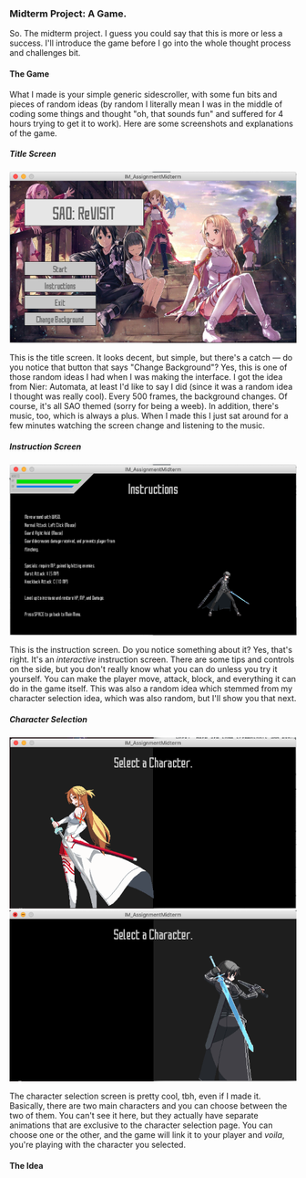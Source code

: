 ### Midterm Project: A Game.

So. The midterm project. I guess you could say that this is more or less a success. I'll introduce the game before I go into the whole thought process and challenges bit.

#### The Game

What I made is your simple generic sidescroller, with some fun bits and pieces of random ideas (by random I literally mean I was in the middle of coding some things and thought "oh, that sounds fun" and suffered for 4 hours trying to get it to work). Here are some screenshots and explanations of the game.

##### Title Screen

![titlescreen](IM_Midterm_Screenshot1.png)

This is the title screen. It looks decent, but simple, but there's a catch –– do you notice that button that says "Change Background"? Yes, this is one of those random ideas I had when I was making the interface. I got the idea from Nier: Automata, at least I'd like to say I did (since it was a random idea I thought was really cool). Every 500 frames, the background changes. Of course, it's all SAO themed (sorry for being a weeb). In addition, there's music, too, which is always a plus. When I made this I just sat around for a few minutes watching the screen change and listening to the music.

##### Instruction Screen

![instructions](IM_Midterm_Screenshot2.png)

This is the instruction screen. Do you notice something about it? Yes, that's right. It's an *interactive* instruction screen. There are some tips and controls on the side, but you don't really know what you can do unless you try it yourself. You can make the player move, attack, block, and everything it can do in the game itself. This was also a random idea which stemmed from my character selection idea, which was also random, but I'll show you that next.

##### Character Selection

![characterselect](IM_Midterm_Screenshot3.png)
![characterselect2](IM_Midterm_Screenshot4.png)

The character selection screen is pretty cool, tbh, even if I made it. Basically, there are two main characters and you can choose between the two of them. You can't see it here, but they actually have separate animations that are exclusive to the character selection page. You can choose one or the other, and the game will link it to your player and *voila*, you're playing with the character you selected.

#### The Idea

